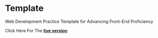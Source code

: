 # Template
Web Development Practice Template for Advancing Front-End Proficiency

Click Here For The **[live version](https://Abdelhakk-khm.github.io/Template/)**
